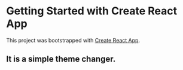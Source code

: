 # Getting Started with Create React App

This project was bootstrapped with [Create React App](https://github.com/facebook/create-react-app).

## It is a simple theme changer.

